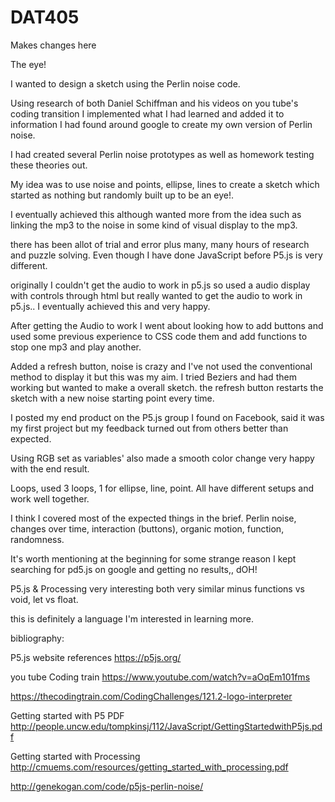 # DAT405

Makes changes here

The eye!


I wanted to design a sketch using the Perlin noise code.

Using research of both Daniel Schiffman and his videos on you tube's coding transition
I implemented what I had learned and added it to information I had found around google to
create my own version of Perlin noise.

I had created several Perlin noise prototypes as well as homework testing these theories out.

My idea was to use noise and points, ellipse, lines to create a sketch which started as nothing but randomly built up to be an eye!.

I eventually achieved this although wanted more from the idea such as linking the mp3 to the noise in some kind of visual display to the mp3.

there has been allot of trial and error plus many, many hours of research and puzzle solving. Even though I have done JavaScript before P5.js is very different.

originally I couldn't get the audio to work in p5.js so used a audio display with controls through html but really wanted to get the audio to work in p5.js.. I eventually achieved this and very happy.

After getting the Audio to work I went about looking how to add buttons and used some previous experience to CSS code them and add functions to stop one mp3 and play another.

Added a refresh button, noise is crazy and I've not used the conventional method to display it but this was my aim. I tried Beziers and had them working but wanted to make a overall sketch.
the refresh button restarts the sketch with a new noise starting point every time.

I posted my end product on the P5.js group I found on Facebook, said it was my first project but my feedback turned out from others better than expected.

Using RGB set as variables' also made a smooth color change very happy with the end result.

Loops, used 3 loops, 1 for ellipse, line, point. All have different setups and work well together.

I think I covered most of the expected things in the brief. Perlin noise, changes over time, interaction (buttons), organic motion, function, randomness.

It's worth mentioning at the beginning for some strange reason I kept searching for pd5.js on google and getting no results,, dOH!

P5.js & Processing very interesting both very similar minus functions vs void, let vs float.

this is definitely a language I'm interested in learning more.  

bibliography:

P5.js website references https://p5js.org/

you tube Coding train https://www.youtube.com/watch?v=aOqEm101fms

https://thecodingtrain.com/CodingChallenges/121.2-logo-interpreter


Getting started with P5 PDF http://people.uncw.edu/tompkinsj/112/JavaScript/GettingStartedwithP5js.pdf

Getting started with Processing http://cmuems.com/resources/getting_started_with_processing.pdf

http://genekogan.com/code/p5js-perlin-noise/
